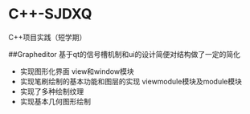 # C++-SJDXQ
C++项目实践（短学期）

##Grapheditor
基于qt的信号槽机制和ui的设计简便对结构做了一定的简化


- 实现图形化界面 view和window模块
- 实现笔刷绘制的基本功能和图层的实现 viewmodule模块及module模块
- 实现了多种绘制纹理
- 实现基本几何图形绘制


